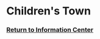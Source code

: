 # Children's Town

### [Return to Information Center](https://github.com/mollyjones2023/ghibli-simulacrum/blob/main/2-ghibli-grand-warehouse/warehouse.md)
